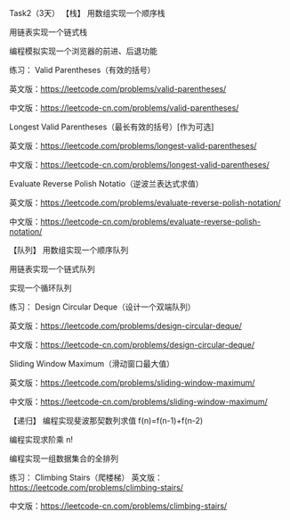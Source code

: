 Task2（3天）
【栈】
用数组实现一个顺序栈

用链表实现一个链式栈

编程模拟实现一个浏览器的前进、后退功能

练习：
Valid Parentheses（有效的括号）

英文版：https://leetcode.com/problems/valid-parentheses/

中文版：https://leetcode-cn.com/problems/valid-parentheses/

Longest Valid Parentheses（最长有效的括号）[作为可选]

英文版：https://leetcode.com/problems/longest-valid-parentheses/

中文版：https://leetcode-cn.com/problems/longest-valid-parentheses/

Evaluate Reverse Polish Notatio（逆波兰表达式求值）

英文版：https://leetcode.com/problems/evaluate-reverse-polish-notation/

中文版：https://leetcode-cn.com/problems/evaluate-reverse-polish-notation/

【队列】
用数组实现一个顺序队列

用链表实现一个链式队列

实现一个循环队列

练习：
Design Circular Deque（设计一个双端队列）

英文版：https://leetcode.com/problems/design-circular-deque/

中文版：https://leetcode-cn.com/problems/design-circular-deque/

Sliding Window Maximum（滑动窗口最大值）

英文版：https://leetcode.com/problems/sliding-window-maximum/

中文版：https://leetcode-cn.com/problems/sliding-window-maximum/

【递归】
编程实现斐波那契数列求值 f(n)=f(n-1)+f(n-2)

编程实现求阶乘 n!

编程实现一组数据集合的全排列

练习： Climbing Stairs（爬楼梯）
英文版：https://leetcode.com/problems/climbing-stairs/

中文版：https://leetcode-cn.com/problems/climbing-stairs/
